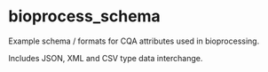 # bioprocess_schema
Example schema / formats for CQA attributes used in bioprocessing. 

Includes JSON, XML and CSV type data interchange.
